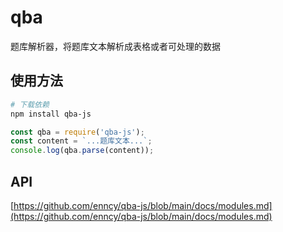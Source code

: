# qba

题库解析器，将题库文本解析成表格或者可处理的数据

## 使用方法

```bash
# 下载依赖
npm install qba-js
```

```js
const qba = require('qba-js');
const content = `...题库文本...`;
console.log(qba.parse(content));
```

## API

[https://github.com/enncy/qba-js/blob/main/docs/modules.md](https://github.com/enncy/qba-js/blob/main/docs/modules.md)
